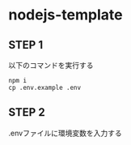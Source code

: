 # nodejs-template

## STEP 1
以下のコマンドを実行する
```
npm i
cp .env.example .env
```

## STEP 2
.envファイルに環境変数を入力する
